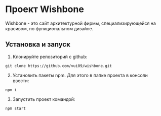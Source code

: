 # Проект Wishbone

Wishbone - это сайт архитектурной фирмы, специализирующейся на красивом, но функциональном дизайне.

## Установка и запуск

1. Клонируйте репозиторий с github:
```
git clone https://github.com/vui09/wishbone.git
```
2. Установить пакеты npm. 
Для этого в папке проекта в консоли ввести:
```
npm i
```
3. Запустить проект командой:
```
npm start
```